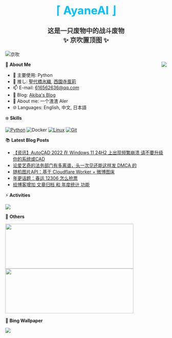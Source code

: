 <div align="center">
  <h1 style="color:#00BFFF;font-size:35px">⌈ AyaneAI ⌋</h1>
  <h3 style="color:#333333;font-size:20px">这是一只废物中的战斗废物<br>✨ 京吹置顶图 ✨</h3>
</div>

![京吹](https://raw.githubusercontent.com/azmiao/azmiao/main/header_img.png)

<a href="https://github.com/AyaneAI">
  <img align="right" src="https://github-readme-stats.vercel.app/api?username=AyaneAI&theme=buefy&show_icons=true&count_private=true" />
</a>

🍓 **About Me**

- 🔭 主要使用: Python
- 🌱 推し: [聖代橋氷織](https://mzh.moegirl.org.cn/zh-hans/%E5%9C%A3%E4%BB%A3%E6%A1%A5%E5%86%B0%E7%BB%87), [西園寺風莉](https://mzh.moegirl.org.cn/%E8%A5%BF%E5%9B%AD%E5%AF%BA%E9%A3%8E%E8%8E%89)
- 📫 E-mail: 616562636@qq.com
- 🍨 Blog: [Akiba's Blog](https://blog.anzu.link)
- 👯 About me: 一个渣渣 AIer
- 🌐 Languages: English, 中文, 日本語

❄️ **Skills**

[![Python](https://img.shields.io/badge/-Python-3776AB?style=flat-square&logo=python&logoColor=ffffff)](https://www.python.org/)
![Docker](https://img.shields.io/badge/Docker-2496ED?style=flat-square&logo=docker&logoColor=ffffff)
[![Linux](https://img.shields.io/badge/-Linux-333333?style=flat-square&logo=linux&logoColor=white)](https://www.linuxfoundation.org/)
[![Git](https://img.shields.io/badge/-Git-f05032?style=flat-square&logo=git&logoColor=white)](https://git-scm.com/)

📚 **Latest Blog Posts**

<!-- BLOG-POST-LIST:START -->
- [【资讯】AutoCAD 2022 在 Windows 11 24H2 上出现频繁崩溃 请不要升级你的系统或CAD](https://www.tjsky.net/news/1117?pk_campaign=feed&pk_kwd=https-www-tjsky-net-news-1117)
- [论爱艺奇的法务部门有多离谱，头一次见还能这样发 DMCA 的](https://www.tjsky.net/natter/1114?pk_campaign=feed&pk_kwd=https-www-tjsky-net-natter-1114)
- [随机图片API：基于 Cloudflare Worker + 微博图床](https://www.tjsky.net/tutorial/1104?pk_campaign=feed&pk_kwd=%25e9%259a%258f%25e6%259c%25ba%25e5%259b%25be%25e7%2589%2587api%25ef%25bc%259a%25e5%259f%25ba%25e4%25ba%258e-cloudflare-worker-%25e5%25be%25ae%25e5%258d%259a%25e5%259b%25be%25e5%25ba%258a)
- [年更话题：春运 12306 怎么抢票](https://www.tjsky.net/tutorial/1087?pk_campaign=feed&pk_kwd=https-www-tjsky-net-tutorial-1087)
- [给博客增加 文章归档 和 年度统计 功能](https://www.tjsky.net/tutorial/1082?pk_campaign=feed&pk_kwd=https-www-tjsky-net-tutorial-1082)
<!-- BLOG-POST-LIST:END -->

⚡️ **Activities**

<a href="https://github.com/AyaneAI/GPUMonitor">
  <img src="https://github-readme-stats.vercel.app/api/pin/?username=AyaneAI&repo=GPUMonitor&bg_color=30,a6c0fe,f68084&title_color=fff&text_color=fff" />
</a>

🎄 **Others**

<a href="https://github.com/AyaneAI">
  <img width="400" height="140" src="https://card.yuy1n.io/card/76561198344110725/gradient3,en,badge,group">
</a>

<a href="https://github.com/AyaneAI">
  <img width="400" height="140" src="https://github-readme-stats.vercel.app/api/top-langs/?username=AyaneAI&layout=compact&bg_color=30,a6c0fe,f68084&title_color=fff&text_color=fff">
</a>

🗻 **Bing Wallpaper**

<!-- BING-WALLPAPER:START -->
<img src="https://www.bing.com/th?id=OHR.ArgyllStalker_EN-US2452683665_1920x1080.jpg&rf=LaDigue_1920x1080.jpg&pid=hp">
<!-- BING-WALLPAPER:END -->

